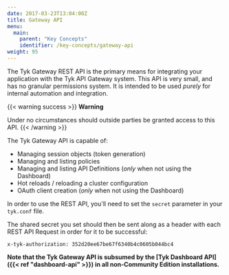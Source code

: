 ```yaml
---
date: 2017-03-23T13:04:00Z
title: Gateway API
menu:
  main:
    parent: "Key Concepts"
    identifier: /key-concepts/gateway-api
weight: 95
---
```


The Tyk Gateway REST API is the primary means for integrating your application with the Tyk API Gateway system. This
API is very small, and has no granular permissions system. It is intended to be used *purely* for internal automation
and integration.

{{< warning success >}}
**Warning**  

Under no circumstances should outside parties be granted access to this API.
{{< /warning >}} 

The Tyk Gateway API is capable of:

* Managing session objects (token generation)
* Managing and listing policies
* Managing and listing API Definitions (*only* when not using the Dashboard)
* Hot reloads / reloading a cluster configuration
* OAuth client creation (*only* when not using the Dashboard)

In order to use the REST API, you'll need to set the `secret` parameter in your `tyk.conf` file.

The shared secret you set should then be sent along as a header with each REST API Request in order for it to be
successful:

```{.copyWrapper}
x-tyk-authorization: 352d20ee67be67f6340b4c0605b044bc4
```

**Note that the Tyk Gateway API is subsumed by the [Tyk Dashboard API]({{< ref "dashboard-api" >}}) in all
non-Community Edition installations.**
